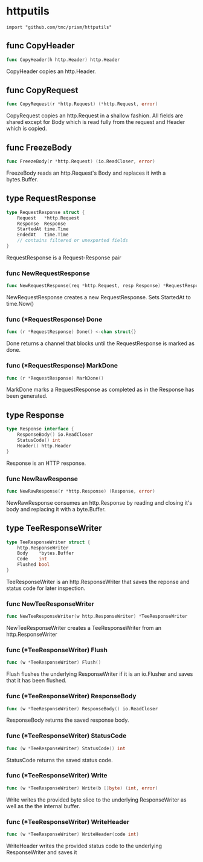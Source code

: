 
# httputils
    import "github.com/tmc/prism/httputils"






## func CopyHeader
``` go
func CopyHeader(h http.Header) http.Header
```
CopyHeader copies an http.Header.


## func CopyRequest
``` go
func CopyRequest(r *http.Request) (*http.Request, error)
```
CopyRequest copies an http.Request in a shallow fashion. All fields are shared except for Body
which is read fully from the request and Header which is copied.


## func FreezeBody
``` go
func FreezeBody(r *http.Request) (io.ReadCloser, error)
```
FreezeBody reads an http.Request's Body and replaces it iwth a bytes.Buffer.



## type RequestResponse
``` go
type RequestResponse struct {
    Request   *http.Request
    Response  Response
    StartedAt time.Time
    EndedAt   time.Time
    // contains filtered or unexported fields
}
```
RequestResponse is a Request-Response pair









### func NewRequestResponse
``` go
func NewRequestResponse(req *http.Request, resp Response) *RequestResponse
```
NewRequestResponse creates a new RequestResponse. Sets StartedAt to time.Now()




### func (\*RequestResponse) Done
``` go
func (r *RequestResponse) Done() <-chan struct{}
```
Done returns a channel that blocks until the RequestResponse is marked as done.



### func (\*RequestResponse) MarkDone
``` go
func (r *RequestResponse) MarkDone()
```
MarkDone marks a RequestResponse as completed as in the Response has been generated.



## type Response
``` go
type Response interface {
    ResponseBody() io.ReadCloser
    StatusCode() int
    Header() http.Header
}
```
Response is an HTTP response.









### func NewRawResponse
``` go
func NewRawResponse(r *http.Response) (Response, error)
```
NewRawResponse consumes an http.Response by reading and closing it's body and replacing it with a byte.Buffer.




## type TeeResponseWriter
``` go
type TeeResponseWriter struct {
    http.ResponseWriter
    Body    *bytes.Buffer
    Code    int
    Flushed bool
}
```
TeeResponseWriter is an http.ResponseWriter that saves the reponse and status code for later inspection.









### func NewTeeResponseWriter
``` go
func NewTeeResponseWriter(w http.ResponseWriter) *TeeResponseWriter
```
NewTeeResponseWriter creates a TeeResponseWriter from an http.ResponseWriter




### func (\*TeeResponseWriter) Flush
``` go
func (w *TeeResponseWriter) Flush()
```
Flush flushes the underlying ResponseWriter if it is an io.Flusher and saves that it has been flushed.



### func (\*TeeResponseWriter) ResponseBody
``` go
func (w *TeeResponseWriter) ResponseBody() io.ReadCloser
```
ResponseBody returns the saved response body.



### func (\*TeeResponseWriter) StatusCode
``` go
func (w *TeeResponseWriter) StatusCode() int
```
StatusCode returns the saved status code.



### func (\*TeeResponseWriter) Write
``` go
func (w *TeeResponseWriter) Write(b []byte) (int, error)
```
Write writes the provided byte slice to the underlying ResponseWriter as well as the the internal buffer.



### func (\*TeeResponseWriter) WriteHeader
``` go
func (w *TeeResponseWriter) WriteHeader(code int)
```
WriteHeader writes the provided status code to the underlying ResponseWriter and saves it






